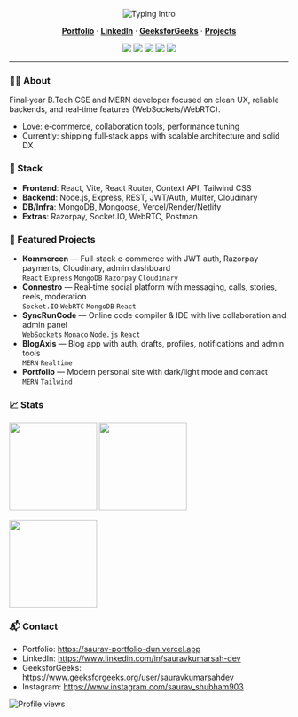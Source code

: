 <!-- Centered Hero -->
<p align="center">
  <img src="https://readme-typing-svg.demolab.com?font=Inter&weight=700&size=28&duration=2800&pause=1000&color=22D3EE&center=true&vCenter=true&width=700&lines=Hi%2C+I'm+Saurav+Kumar+Sah;MERN+Stack+Developer;I+build+scalable+web+apps+%26+real-time+experiences" alt="Typing Intro" />
</p>

<p align="center">
  <a href="https://saurav-portfolio-dun.vercel.app"><b>Portfolio</b></a> ·
  <a href="https://www.linkedin.com/in/sauravkumarsah-dev"><b>LinkedIn</b></a> ·
  <a href="https://www.geeksforgeeks.org/user/sauravkumarsahdev/"><b>GeeksforGeeks</b></a> ·
  <a href="https://github.com/saurav-kumar-sah-dev?tab=repositories"><b>Projects</b></a>
</p>

<p align="center">
  <img src="https://img.shields.io/badge/MERN-111827?style=for-the-badge&logo=mongodb&logoColor=4ade80" />
  <img src="https://img.shields.io/badge/React-111827?style=for-the-badge&logo=react&logoColor=61DAFB" />
  <img src="https://img.shields.io/badge/Node.js-111827?style=for-the-badge&logo=node.js&logoColor=6DA55F" />
  <img src="https://img.shields.io/badge/Tailwind-111827?style=for-the-badge&logo=tailwindcss&logoColor=38BDF8" />
  <img src="https://img.shields.io/badge/MongoDB-111827?style=for-the-badge&logo=mongodb&logoColor=4ade80" />
</p>

---

### 👨‍💻 About
Final‑year B.Tech CSE and MERN developer focused on clean UX, reliable backends, and real‑time features (WebSockets/WebRTC).

- Love: e‑commerce, collaboration tools, performance tuning
- Currently: shipping full‑stack apps with scalable architecture and solid DX

### 🧰 Stack
- **Frontend**: React, Vite, React Router, Context API, Tailwind CSS
- **Backend**: Node.js, Express, REST, JWT/Auth, Multer, Cloudinary
- **DB/Infra**: MongoDB, Mongoose, Vercel/Render/Netlify
- **Extras**: Razorpay, Socket.IO, WebRTC, Postman

### 🚀 Featured Projects
- **Kommercen** — Full‑stack e‑commerce with JWT auth, Razorpay payments, Cloudinary, admin dashboard  
  `React` `Express` `MongoDB` `Razorpay` `Cloudinary`
- **Connestro** — Real‑time social platform with messaging, calls, stories, reels, moderation  
  `Socket.IO` `WebRTC` `MongoDB` `React`
- **SyncRunCode** — Online code compiler & IDE with live collaboration and admin panel  
  `WebSockets` `Monaco` `Node.js` `React`
- **BlogAxis** — Blog app with auth, drafts, profiles, notifications and admin tools  
  `MERN` `Realtime`
- **Portfolio** — Modern personal site with dark/light mode and contact  
  `MERN` `Tailwind`

### 📈 Stats
<p align="left">
  <img height="158" src="https://github-readme-stats.vercel.app/api?username=saurav-kumar-sah-dev&show_icons=true&theme=tokyonight&rank_icon=github&hide_border=true" />
  <img height="158" src="https://streak-stats.demolab.com?user=saurav-kumar-sah-dev&theme=tokyonight&hide_border=true" />
</p>
<p align="left">
  <img height="158" src="https://github-readme-stats.vercel.app/api/top-langs/?username=saurav-kumar-sah-dev&layout=compact&theme=tokyonight&hide_border=true" />
</p>

### 📬 Contact
- Portfolio: https://saurav-portfolio-dun.vercel.app
- LinkedIn: https://www.linkedin.com/in/sauravkumarsah-dev
- GeeksforGeeks: https://www.geeksforgeeks.org/user/sauravkumarsahdev
- Instagram: https://www.instagram.com/saurav_shubham903

<p align="left">
  <img src="https://komarev.com/ghpvc/?username=saurav-kumar-sah-dev&style=flat-square&color=0ea5e9" alt="Profile views" />
</p>
